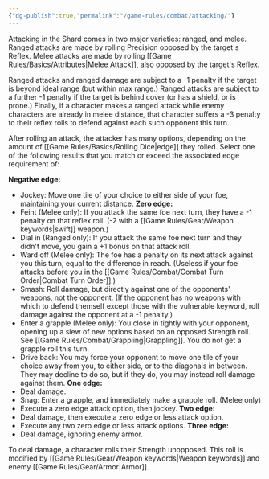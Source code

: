 ```yaml
---
{"dg-publish":true,"permalink":"/game-rules/combat/attacking/"}
---
```


Attacking in the Shard comes in two major varieties: ranged, and melee. Ranged attacks are made by rolling Precision opposed by the target's Reflex. Melee attacks are made by rolling [[Game Rules/Basics/Attributes\|Melee Attack]], also opposed by the target's Reflex. 

Ranged attacks and ranged damage are subject to a -1 penalty if the target is beyond ideal range (but within max range.) Ranged attacks are subject to a further -1 penalty if the target is behind cover (or has a shield, or is prone.) Finally, if a character makes a ranged attack while enemy characters are already in melee distance, that character suffers a -3 penalty to their reflex rolls to defend against each such opponent this turn.

After rolling an attack, the attacker has many options, depending on the amount of [[Game Rules/Basics/Rolling Dice\|edge]] they rolled. Select one of the following results that you match or exceed the associated edge requirement of:

**Negative edge:**
- Jockey: Move one tile of your choice to either side of your foe, maintaining your current distance.
**Zero edge:**
- Feint (Melee only): If you attack the same foe next turn, they have a -1 penalty on that reflex roll. (-2 with a [[Game Rules/Gear/Weapon keywords\|swift]] weapon.)
- Dial in (Ranged only): If you attack the same foe next turn and they didn't move, you gain a +1 bonus on that attack roll.
- Ward off (Melee only): The foe has a penalty on its next attack against you this turn, equal to the difference in reach. (Useless if your foe attacks before you in the [[Game Rules/Combat/Combat Turn Order\|Combat Turn Order]].)
- Smash: Roll damage, but directly against one of the opponents' weapons, not the opponent. (If the opponent has no weapons with which to defend themself except those with the vulnerable keyword, roll damage against the opponent at a -1 penalty.)
- Enter a grapple (Melee only): You close in tightly with your opponent, opening up a slew of new options based on an opposed Strength roll. See [[Game Rules/Combat/Grappling\|Grappling]]. You do not get a grapple roll this turn.
- Drive back: You may force your opponent to move one tile of your choice away from you, to either side, or to the diagonals in between. They may decline to do so, but if they do, you may instead roll damage against them.
**One edge:**
- Deal damage.
- Snag: Enter a grapple, and immediately make a grapple roll. (Melee only)
- Execute a zero edge attack option, then jockey.
**Two edge:**
- Deal damage, then execute a zero edge or less attack option.
- Execute any two zero edge or less attack options.
**Three edge:** 
- Deal damage, ignoring enemy armor.


To deal damage, a character rolls their Strength unopposed. This roll is modified by [[Game Rules/Gear/Weapon keywords\|Weapon keywords]] and enemy [[Game Rules/Gear/Armor\|Armor]].